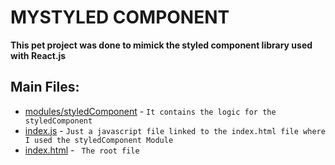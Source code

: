 # MYSTYLED COMPONENT

**This pet project was done to mimick the styled component library used with React.js**

## Main Files:

*   [modules/styledComponent](./modules/styledComponent.mjs) - `` It contains the logic for the styledComponent `` 
*   [index.js](./index.js) - `` Just a javascript file linked to the index.html file where I used the styledComponent Module ``
*   [index.html](index.html) - `` The root file``
